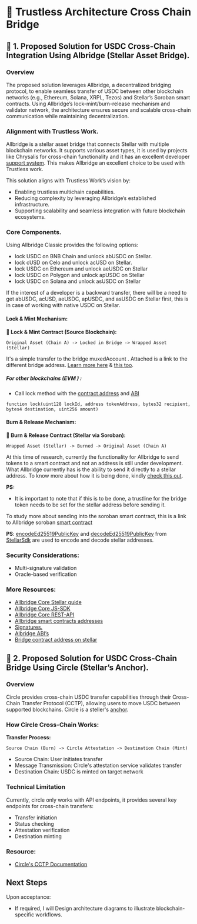 # 📝 Trustless Architecture Cross Chain Bridge

## **🚀 1. Proposed Solution for USDC Cross-Chain Integration Using Albridge (Stellar Asset Bridge).**

### Overview

The proposed solution leverages Allbridge, a decentralized bridging protocol, to enable seamless transfer of USDC between other blockchain networks (e.g., Ethereum, Solana, XRPL, Tezos) and  Stellar’s Soroban smart contracts. Using Allbridge’s lock-mint/burn-release mechanism and validator network, the architecture ensures secure and scalable cross-chain communication while maintaining decentralization.


### Alignment with Trustless Work.

Allbridge is a stellar asset bridge that connects Stellar with multiple blockchain networks. It supports various asset types, it is used by projects like Chrysalis for cross-chain functionality and  it has an excellent developer [support system](https://discord.gg/KuN6sFTq). This makes Allbridge an excellent choice to be used with Trustless work.

This solution aligns with Trustless Work’s vision by:
- Enabling trustless multichain capabilities.
- Reducing complexity by leveraging Allbridge’s established infrastructure.
- Supporting scalability and seamless integration with future blockchain ecosystems.


### Core Components.

Using Allbridge Classic provides the following options:
- lock USDC on BNB Chain and unlock abUSDC on Stellar.
- lock cUSD on Celo and unlock acUSD on Stellar.
- lock USDC on Ethereum and unlock aeUSDC on Stellar
- lock USDC on Polygon and unlock apUSDC on Stellar
- lock USDC on Solana and unlock asUSDC on Stellar


If the interest of a developer is a backward transfer, there will be a need to get abUSDC, acUSD, aeUSDC, apUSDC, and asUSDC on Stellar first, this is in case of working with native USDC on Stellar.


#### Lock & Mint Mechanism:

**🚀 Lock & Mint Contract (Source Blockchain):**

```
Original Asset (Chain A) -> Locked in Bridge -> Wrapped Asset (Stellar)
```

It's a simple transfer to the bridge muxedAccount . Attached is a link to the different bridge address.  [Learn more here](https://docs.allbridge.io/allbridge-overview/bridge-contracts) & [this too](https://github.com/allbridge-io/allbridge-contract-docs?tab=readme-ov-file#lock-tokens-1).


##### For other blockchains (EVM ) :
- Call lock method with the [contract address](https://docs.allbridge.io/allbridge-overview/bridge-contracts) and [ABI](https://github.com/allbridge-io/allbridge-contract-docs/blob/master/allbridge-multisig-abi.json)

```solidity
function lock(uint128 lockId, address tokenAddress, bytes32 recipient, bytes4 destination, uint256 amount)
```



#### Burn & Release Mechanism:

**🚀 Burn & Release Contract (Stellar via Soroban):**

```
Wrapped Asset (Stellar) -> Burned -> Original Asset (Chain A)
```

At this time of research, currently the functionality for Allbridge to send tokens to a smart contract and not an address is still under development. 
What Allbridge currently has is the ability to send it directly to a stellar address. To know more about how it is being done, kindly [check this out](https://github.com/allbridge-io/allbridge-contract-docs?tab=readme-ov-file#stellar-1).

**PS:**
- It is important to note that if this is to be done, a trustline for the bridge token needs to be set for the stellar address before sending it.


To study more about sending into the soroban smart contract, this is a link to Allbridge soroban [smart contract](https://github.com/allbridge-io/allbridge-core-soroban-contracts/tree/main)



**PS**: [encodeEd25519PublicKey](https://stellar.github.io/js-stellar-sdk/StrKey.html#.encodeEd25519PublicKey) and [decodeEd25519PublicKey](https://stellar.github.io/js-stellar-sdk/StrKey.html#.decodeEd25519PublicKey) from [StellarSdk](https://github.com/stellar/js-stellar-base) are used to encode and decode stellar addresses.



### Security Considerations:

- Multi-signature validation
- Oracle-based verification



### More Resources:
-  [Allbridge Core Stellar guide](https://docs-core.allbridge.io/sdk/guides/stellar/transfer)
-  [Allbridge Core JS-SDK](https://github.com/allbridge-io/allbridge-core-js-sdk/blob/main/examples/src/examples/bridge/srb/srb-send-full-example.ts)
-  [Allbridge Core REST-API](https://github.com/allbridge-io/allbridge-core-rest-api/blob/master/examples/src/usage/bridge/srb/srb-send-full-example.ts)
-  [Allbridge smart contracts addresses](https://docs.allbridge.io/allbridge-overview/bridge-contracts#stellar-bridge-contracts)
-  [Signatures.](https://allbridgeapi.net/sign/%7BtransactionId%7D)
-  [Albridge ABI’s](https://github.com/allbridge-io/allbridge-contract-docs/blob/master/allbridge-multisig-abi.json)
-  [Bridge contract address on stellar](https://stellar.expert/explorer/public/account/GALLBRBQHAPW5FOVXXHYWR6J4ZDAQ35BMSNADYGBW25VOUHUYRZM4XIL)






## **🚀 2. Proposed Solution for USDC Cross-Chain Bridge Using Circle (Stellar’s Anchor).**


### Overview
Circle provides cross-chain USDC transfer capabilities through their Cross-Chain Transfer Protocol (CCTP), allowing users to move USDC between supported blockchains.   Circle is a steller's [anchor](https://anchors.stellar.org/?s=circle).


### How Circle Cross-Chain Works:

**Transfer Process:**

```
Source Chain (Burn) -> Circle Attestation -> Destination Chain (Mint)
```

-  Source Chain: User initiates transfer
-  Message Transmission: Circle's attestation service validates transfer
-  Destination Chain: USDC is minted on target network


### Technical Limitation
Currently, circle only works with API endpoints, it provides several key endpoints for cross-chain transfers:

- Transfer initiation
- Status checking
- Attestation verification
- Destination minting


### Resource:

- [Circle's CCTP Documentation](https://developers.circle.com/stablecoins/docs/cctp-getting-started)




## Next Steps
Upon acceptance:
- If required, I will Design architecture diagrams to illustrate blockchain-specific workflows.